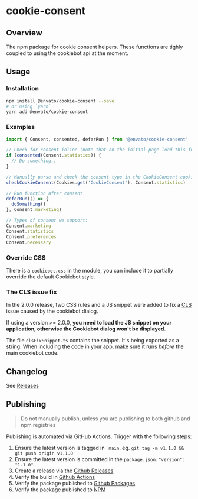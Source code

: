 # cookie-consent

## Overview

The npm package for cookie consent helpers. These functions are tighly coupled to using the cookiebot api at the moment.

## Usage

### Installation

```sh
npm install @envato/cookie-consent --save
# or using `yarn`
yarn add @envato/cookie-consent
```

### Examples

```js
import { Consent, consented, deferRun } from '@envato/cookie-consent'

// Check for consent inline (note that on the initial page load this function may return false)
if (consented(Consent.statistics)) {
  // Do something..
}

// Manually parse and check the consent type in the CookieConsent cookie
checkCookieConsent(Cookies.get('CookieConsent'), Consent.statistics)

// Run function after consent
deferRun(() => {
  doSomething()
}, Consent.marketing)

// Types of consent we support:
Consent.marketing
Consent.statistics
Consent.preferences
Consent.necessary
```

### Override CSS

There is a `cookiebot.css` in the module, you can include it to partially override the default Cookiebot style.

### The CLS issue fix

In the 2.0.0 release, two CSS rules and a JS snippet were added to fix a [CLS](https://web.dev/cls/) issue caused by the cookiebot dialog.

If using a version >= 2.0.0, **you need to load the JS snippet on your application, otherwise the Cookiebot dialog won't be displayed**.

The file `clsFixSnippet.ts` contains the snippet. It's being exported as a string. When including the code in your app, make sure it runs _before_ the main cookiebot code.

## Changelog

See [Releases](https://github.com/envato/cookie-consent/releases)

## Publishing

> Do not manually publish, unless you are publishing to both github and npm registries

Publishing is automated via GitHub Actions. Trigger with the following steps:

1. Ensure the latest version is tagged in ` main`. eg. `git tag -m v1.1.0 && git push origin v1.1.0`
1. Ensure the latest version is committed in the `package.json`. `"version": "1.1.0"`
1. Create a release via the [Github Releases](https://github.com/envato/cookie-consent/releases)
1. Verify the build in [Github Actions](https://github.com/envato/cookie-consent/actions)
1. Verify the package published to [Github Packages](https://github.com/envato/cookie-consent/pkgs/npm/cookie-consent)
1. Verify the package published to [NPM](https://www.npmjs.com/package/@envato/cookie-consent?activeTab=versions)

